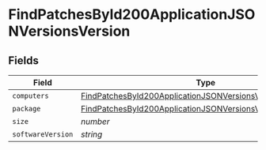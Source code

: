 # FindPatchesById200ApplicationJSONVersionsVersion


## Fields

| Field                                                                                                                                               | Type                                                                                                                                                | Required                                                                                                                                            | Description                                                                                                                                         | Example                                                                                                                                             |
| --------------------------------------------------------------------------------------------------------------------------------------------------- | --------------------------------------------------------------------------------------------------------------------------------------------------- | --------------------------------------------------------------------------------------------------------------------------------------------------- | --------------------------------------------------------------------------------------------------------------------------------------------------- | --------------------------------------------------------------------------------------------------------------------------------------------------- |
| `computers`                                                                                                                                         | [FindPatchesById200ApplicationJSONVersionsVersionComputers](../../models/operations/findpatchesbyid200applicationjsonversionsversioncomputers.md)[] | :heavy_minus_sign:                                                                                                                                  | N/A                                                                                                                                                 |                                                                                                                                                     |
| `package`                                                                                                                                           | [FindPatchesById200ApplicationJSONVersionsVersionPackage](../../models/operations/findpatchesbyid200applicationjsonversionsversionpackage.md)       | :heavy_minus_sign:                                                                                                                                  | N/A                                                                                                                                                 |                                                                                                                                                     |
| `size`                                                                                                                                              | *number*                                                                                                                                            | :heavy_minus_sign:                                                                                                                                  | N/A                                                                                                                                                 | 1                                                                                                                                                   |
| `softwareVersion`                                                                                                                                   | *string*                                                                                                                                            | :heavy_minus_sign:                                                                                                                                  | N/A                                                                                                                                                 | 64.0.3282.119                                                                                                                                       |